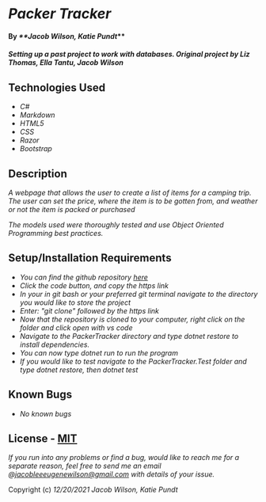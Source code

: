 # _Packer Tracker_

#### By _**Jacob Wilson, Katie Pundt_**

#### _Setting up a past project to work with databases. Original project by Liz Thomas, Ella Tantu, Jacob Wilson_

## Technologies Used

* _C#_
* _Markdown_
* _HTML5_
* _CSS_
* _Razor_
* _Bootstrap_

## Description

_A webpage that allows the user to create a list of items for a camping trip. The user can set the price, where the item is to be gotten from, and weather or not the item is packed or purchased_

_The models used were thoroughly tested and use Object Oriented Programming best practices._

## Setup/Installation Requirements

* _You can find the github repository [here](https://github.com/JLEWilson/PackerTracker.Solution)_
* _Click the code button, and copy the https link_
* _In your in git bash or your preferred git terminal navigate to the directory you would like to store the project_
* _Enter: "git clone" followed by the https link_
* _Now that the repository is cloned to your computer, right click on the folder and click open with vs code_
* _Navigate to the PackerTracker directory and type dotnet restore to install dependencies._
* _You can now type dotnet run to run the program_
* _If you would like to test navigate to the PackerTracker.Test folder and type dotnet restore, then dotnet test_


## Known Bugs

* _No known bugs_

## License - [MIT](https://opensource.org/licenses/MIT)

_If you run into any problems or find a bug, would like to reach me for a separate reason, feel free to send me an email @jacobleeeugenewilson@gmail.com with details of your issue._

Copyright (c) _12/20/2021_ _Jacob Wilson, Katie Pundt_